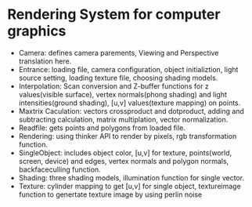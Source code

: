 #   Rendering System for computer graphics
+   Camera: defines camera parements, Viewing and Perspective translation here.
+   Entrance: loading file, camera configuration, object initializtion, light source setting, loading texture file, choosing shading models.
+   Interpolation: Scan conversion and Z-buffer functions for z values(visible surface), vertex normals(phong shading) and light intensities(ground shading), [u,v] values(texture mapping) on points.
+   Maxtrix Caculation: vectors crossproduct and dotproduct, adding and subtracting calculation, matrix multiplation, vector normalization.
+   Readfile: gets points and polygons from loaded file.
+   Rendering: using thinker API to render by pixels, rgb transformation function.
+   SingleObject: includes object color, [u,v] for texture, points(world, screen, device) and edges, vertex normals and polygon normals, backfaceculling function.
+   Shading: three shading models, illumination function for single vector.
+   Texture: cylinder mapping to get [u,v] for single object, textureimage function to genertate texture image by using perlin noise 


